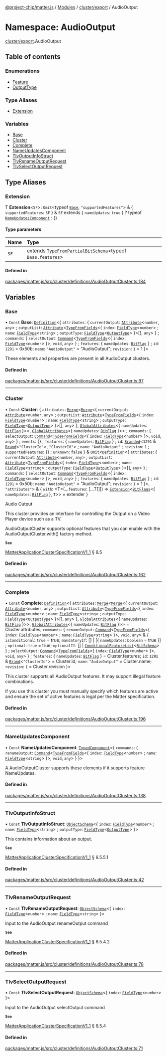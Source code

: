 [@project-chip/matter.js](../README.md) / [Modules](../modules.md) / [cluster/export](cluster_export.md) / AudioOutput

# Namespace: AudioOutput

[cluster/export](cluster_export.md).AudioOutput

## Table of contents

### Enumerations

- [Feature](../enums/cluster_export.AudioOutput.Feature.md)
- [OutputType](../enums/cluster_export.AudioOutput.OutputType.md)

### Type Aliases

- [Extension](cluster_export.AudioOutput.md#extension)

### Variables

- [Base](cluster_export.AudioOutput.md#base)
- [Cluster](cluster_export.AudioOutput.md#cluster)
- [Complete](cluster_export.AudioOutput.md#complete)
- [NameUpdatesComponent](cluster_export.AudioOutput.md#nameupdatescomponent)
- [TlvOutputInfoStruct](cluster_export.AudioOutput.md#tlvoutputinfostruct)
- [TlvRenameOutputRequest](cluster_export.AudioOutput.md#tlvrenameoutputrequest)
- [TlvSelectOutputRequest](cluster_export.AudioOutput.md#tlvselectoutputrequest)

## Type Aliases

### Extension

Ƭ **Extension**\<`SF`\>: `Omit`\<typeof [`Base`](cluster_export.AudioOutput.md#base), ``"supportedFeatures"``\> & \{ `supportedFeatures`: `SF`  } & `SF` extends \{ `nameUpdates`: ``true``  } ? typeof [`NameUpdatesComponent`](cluster_export.AudioOutput.md#nameupdatescomponent) : {}

#### Type parameters

| Name | Type |
| :------ | :------ |
| `SF` | extends [`TypeFromPartialBitSchema`](schema_export.md#typefrompartialbitschema)\<typeof `Base.features`\> |

#### Defined in

[packages/matter.js/src/cluster/definitions/AudioOutputCluster.ts:184](https://github.com/project-chip/matter.js/blob/dfd1dc35/packages/matter.js/src/cluster/definitions/AudioOutputCluster.ts#L184)

## Variables

### Base

• `Const` **Base**: [`Definition`](cluster_export.ClusterFactory.md#definition)\<\{ `attributes`: \{ `currentOutput`: [`Attribute`](cluster_export.md#attribute)\<`number`, `any`\> ; `outputList`: [`Attribute`](cluster_export.md#attribute)\<[`TypeFromFields`](tlv_export.md#typefromfields)\<\{ `index`: [`FieldType`](../interfaces/tlv_export.FieldType.md)\<`number`\> ; `name`: [`FieldType`](../interfaces/tlv_export.FieldType.md)\<`string`\> ; `outputType`: [`FieldType`](../interfaces/tlv_export.FieldType.md)\<[`OutputType`](../enums/cluster_export.AudioOutput.OutputType.md)\>  }\>[], `any`\>  } ; `commands`: \{ `selectOutput`: [`Command`](cluster_export.md#command)\<[`TypeFromFields`](tlv_export.md#typefromfields)\<\{ `index`: [`FieldType`](../interfaces/tlv_export.FieldType.md)\<`number`\>  }\>, `void`, `any`\>  } ; `features`: \{ `nameUpdates`: [`BitFlag`](schema_export.md#bitflag-1)  } ; `id`: ``1291`` = 0x50b; `name`: ``"AudioOutput"`` = "AudioOutput"; `revision`: ``1`` = 1 }\>

These elements and properties are present in all AudioOutput clusters.

#### Defined in

[packages/matter.js/src/cluster/definitions/AudioOutputCluster.ts:97](https://github.com/project-chip/matter.js/blob/dfd1dc35/packages/matter.js/src/cluster/definitions/AudioOutputCluster.ts#L97)

___

### Cluster

• `Const` **Cluster**: \{ `attributes`: [`Merge`](util_export.md#merge)\<[`Merge`](util_export.md#merge)\<\{ `currentOutput`: [`Attribute`](cluster_export.md#attribute)\<`number`, `any`\> ; `outputList`: [`Attribute`](cluster_export.md#attribute)\<[`TypeFromFields`](tlv_export.md#typefromfields)\<\{ `index`: [`FieldType`](../interfaces/tlv_export.FieldType.md)\<`number`\> ; `name`: [`FieldType`](../interfaces/tlv_export.FieldType.md)\<`string`\> ; `outputType`: [`FieldType`](../interfaces/tlv_export.FieldType.md)\<[`OutputType`](../enums/cluster_export.AudioOutput.OutputType.md)\>  }\>[], `any`\>  }, [`GlobalAttributes`](cluster_export.md#globalattributes-1)\<\{ `nameUpdates`: [`BitFlag`](schema_export.md#bitflag-1)  }\>\>, [`GlobalAttributes`](cluster_export.md#globalattributes-1)\<\{ `nameUpdates`: [`BitFlag`](schema_export.md#bitflag-1)  }\>\> ; `commands`: \{ `selectOutput`: [`Command`](cluster_export.md#command)\<[`TypeFromFields`](tlv_export.md#typefromfields)\<\{ `index`: [`FieldType`](../interfaces/tlv_export.FieldType.md)\<`number`\>  }\>, `void`, `any`\>  } ; `events`: {} ; `features`: \{ `nameUpdates`: [`BitFlag`](schema_export.md#bitflag-1)  } ; `id`: [`Branded`](util_export.md#branded)\<``1291`` & [`Brand`](util_export.md#brand)\<``"ClusterId"``\>, ``"ClusterId"``\> ; `name`: ``"AudioOutput"`` ; `revision`: ``1`` ; `supportedFeatures`: {} ; `unknown`: ``false``  } & `Omit`\<[`Definition`](cluster_export.ClusterFactory.md#definition)\<\{ `attributes`: \{ `currentOutput`: [`Attribute`](cluster_export.md#attribute)\<`number`, `any`\> ; `outputList`: [`Attribute`](cluster_export.md#attribute)\<[`TypeFromFields`](tlv_export.md#typefromfields)\<\{ `index`: [`FieldType`](../interfaces/tlv_export.FieldType.md)\<`number`\> ; `name`: [`FieldType`](../interfaces/tlv_export.FieldType.md)\<`string`\> ; `outputType`: [`FieldType`](../interfaces/tlv_export.FieldType.md)\<[`OutputType`](../enums/cluster_export.AudioOutput.OutputType.md)\>  }\>[], `any`\>  } ; `commands`: \{ `selectOutput`: [`Command`](cluster_export.md#command)\<[`TypeFromFields`](tlv_export.md#typefromfields)\<\{ `index`: [`FieldType`](../interfaces/tlv_export.FieldType.md)\<`number`\>  }\>, `void`, `any`\>  } ; `features`: \{ `nameUpdates`: [`BitFlag`](schema_export.md#bitflag-1)  } ; `id`: ``1291`` = 0x50b; `name`: ``"AudioOutput"`` = "AudioOutput"; `revision`: ``1`` = 1 }\>, ``"attributes"``\> & \{ `with`: \<T\>(...`features`: [...T[]]) => [`Extension`](cluster_export.AudioOutput.md#extension)\<[`BitFlags`](schema_export.md#bitflags)\<\{ `nameUpdates`: [`BitFlag`](schema_export.md#bitflag-1)  }, `T`\>\> = extender }

Audio Output

This cluster provides an interface for controlling the Output on a Video Player device such as a TV.

AudioOutputCluster supports optional features that you can enable with the AudioOutputCluster.with() factory
method.

**`See`**

[MatterApplicationClusterSpecificationV1_1](../interfaces/spec_export.MatterApplicationClusterSpecificationV1_1.md) § 6.5

#### Defined in

[packages/matter.js/src/cluster/definitions/AudioOutputCluster.ts:162](https://github.com/project-chip/matter.js/blob/dfd1dc35/packages/matter.js/src/cluster/definitions/AudioOutputCluster.ts#L162)

___

### Complete

• `Const` **Complete**: [`Definition`](cluster_export.ClusterFactory.md#definition)\<\{ `attributes`: [`Merge`](util_export.md#merge)\<[`Merge`](util_export.md#merge)\<\{ `currentOutput`: [`Attribute`](cluster_export.md#attribute)\<`number`, `any`\> ; `outputList`: [`Attribute`](cluster_export.md#attribute)\<[`TypeFromFields`](tlv_export.md#typefromfields)\<\{ `index`: [`FieldType`](../interfaces/tlv_export.FieldType.md)\<`number`\> ; `name`: [`FieldType`](../interfaces/tlv_export.FieldType.md)\<`string`\> ; `outputType`: [`FieldType`](../interfaces/tlv_export.FieldType.md)\<[`OutputType`](../enums/cluster_export.AudioOutput.OutputType.md)\>  }\>[], `any`\>  }, [`GlobalAttributes`](cluster_export.md#globalattributes-1)\<\{ `nameUpdates`: [`BitFlag`](schema_export.md#bitflag-1)  }\>\>, [`GlobalAttributes`](cluster_export.md#globalattributes-1)\<\{ `nameUpdates`: [`BitFlag`](schema_export.md#bitflag-1)  }\>\> = Cluster.attributes; `commands`: \{ `renameOutput`: [`Command`](cluster_export.md#command)\<[`TypeFromFields`](tlv_export.md#typefromfields)\<\{ `index`: [`FieldType`](../interfaces/tlv_export.FieldType.md)\<`number`\> ; `name`: [`FieldType`](../interfaces/tlv_export.FieldType.md)\<`string`\>  }\>, `void`, `any`\> & \{ `isConditional`: ``true`` = true; `mandatoryIf`: [] \| [\{ `nameUpdates`: `boolean` = true }] ; `optional`: ``true`` = true; `optionalIf`: [] \| [`ConditionalFeatureList`](cluster_export.md#conditionalfeaturelist)\<[`BitSchema`](schema_export.md#bitschema)\>  } ; `selectOutput`: [`Command`](cluster_export.md#command)\<[`TypeFromFields`](tlv_export.md#typefromfields)\<\{ `index`: [`FieldType`](../interfaces/tlv_export.FieldType.md)\<`number`\>  }\>, `void`, `any`\>  } ; `features`: \{ `nameUpdates`: [`BitFlag`](schema_export.md#bitflag-1)  } = Cluster.features; `id`: ``1291`` & [`Brand`](util_export.md#brand)\<``"ClusterId"``\> = Cluster.id; `name`: ``"AudioOutput"`` = Cluster.name; `revision`: ``1`` = Cluster.revision }\>

This cluster supports all AudioOutput features. It may support illegal feature combinations.

If you use this cluster you must manually specify which features are active and ensure the set of active
features is legal per the Matter specification.

#### Defined in

[packages/matter.js/src/cluster/definitions/AudioOutputCluster.ts:196](https://github.com/project-chip/matter.js/blob/dfd1dc35/packages/matter.js/src/cluster/definitions/AudioOutputCluster.ts#L196)

___

### NameUpdatesComponent

• `Const` **NameUpdatesComponent**: [`TypedComponent`](../interfaces/cluster_export.ClusterFactory.TypedComponent.md)\<\{ `commands`: \{ `renameOutput`: [`Command`](cluster_export.md#command)\<[`TypeFromFields`](tlv_export.md#typefromfields)\<\{ `index`: [`FieldType`](../interfaces/tlv_export.FieldType.md)\<`number`\> ; `name`: [`FieldType`](../interfaces/tlv_export.FieldType.md)\<`string`\>  }\>, `void`, `any`\>  }  }\>

A AudioOutputCluster supports these elements if it supports feature NameUpdates.

#### Defined in

[packages/matter.js/src/cluster/definitions/AudioOutputCluster.ts:138](https://github.com/project-chip/matter.js/blob/dfd1dc35/packages/matter.js/src/cluster/definitions/AudioOutputCluster.ts#L138)

___

### TlvOutputInfoStruct

• `Const` **TlvOutputInfoStruct**: [`ObjectSchema`](../classes/tlv_export.ObjectSchema.md)\<\{ `index`: [`FieldType`](../interfaces/tlv_export.FieldType.md)\<`number`\> ; `name`: [`FieldType`](../interfaces/tlv_export.FieldType.md)\<`string`\> ; `outputType`: [`FieldType`](../interfaces/tlv_export.FieldType.md)\<[`OutputType`](../enums/cluster_export.AudioOutput.OutputType.md)\>  }\>

This contains information about an output.

**`See`**

[MatterApplicationClusterSpecificationV1_1](../interfaces/spec_export.MatterApplicationClusterSpecificationV1_1.md) § 6.5.5.1

#### Defined in

[packages/matter.js/src/cluster/definitions/AudioOutputCluster.ts:42](https://github.com/project-chip/matter.js/blob/dfd1dc35/packages/matter.js/src/cluster/definitions/AudioOutputCluster.ts#L42)

___

### TlvRenameOutputRequest

• `Const` **TlvRenameOutputRequest**: [`ObjectSchema`](../classes/tlv_export.ObjectSchema.md)\<\{ `index`: [`FieldType`](../interfaces/tlv_export.FieldType.md)\<`number`\> ; `name`: [`FieldType`](../interfaces/tlv_export.FieldType.md)\<`string`\>  }\>

Input to the AudioOutput renameOutput command

**`See`**

[MatterApplicationClusterSpecificationV1_1](../interfaces/spec_export.MatterApplicationClusterSpecificationV1_1.md) § 6.5.4.2

#### Defined in

[packages/matter.js/src/cluster/definitions/AudioOutputCluster.ts:78](https://github.com/project-chip/matter.js/blob/dfd1dc35/packages/matter.js/src/cluster/definitions/AudioOutputCluster.ts#L78)

___

### TlvSelectOutputRequest

• `Const` **TlvSelectOutputRequest**: [`ObjectSchema`](../classes/tlv_export.ObjectSchema.md)\<\{ `index`: [`FieldType`](../interfaces/tlv_export.FieldType.md)\<`number`\>  }\>

Input to the AudioOutput selectOutput command

**`See`**

[MatterApplicationClusterSpecificationV1_1](../interfaces/spec_export.MatterApplicationClusterSpecificationV1_1.md) § 6.5.4

#### Defined in

[packages/matter.js/src/cluster/definitions/AudioOutputCluster.ts:71](https://github.com/project-chip/matter.js/blob/dfd1dc35/packages/matter.js/src/cluster/definitions/AudioOutputCluster.ts#L71)
